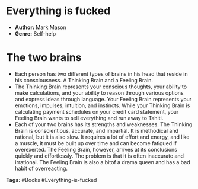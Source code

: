 # Everything is fucked
- **Author:** Mark Mason
- **Genre:** Self-help

# The two brains
- Each person has two different types of brains in his head that reside in his consciousness. A Thinking Brain and a Feeling Brain.
- The Thinking Brain represents your conscious thoughts, your ability to make calculations, and your ability to reason through various options and express ideas through language. Your Feeling Brain represents your emotions, impulses, intuition, and instincts. While your Thinking Brain is calculating payment schedules on your credit card statement, your Feeling Brain wants to sell everything and run away to Tahiti.
- Each of your two brains has its strengths and weaknesses. The Thinking Brain is conscientious, accurate, and impartial. It is methodical and rational, but it is also slow. It requires a lot of effort and energy, and like a muscle, it must be built up over time and can become fatigued if overexerted. The Feeling Brain, however, arrives at its conclusions quickly and effortlessly. The problem is that it is often inaccurate and irrational. The Feeling Brain is also a bitof a drama queen and has a bad habit of overreacting. 

**Tags:** #Books  #Everything-is-fucked